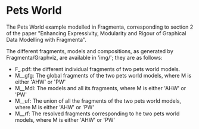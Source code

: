 # Pets World
The Pets World example modelled in Fragmenta, corresponding to section 2 of the paper "Enhancing Expressivity, Modularity and Rigour of Graphical Data Modelling with Fragmenta".

The different fragments, models and compositions, as generated by Fragmenta/Graphviz, are available in 'img/';  they are as follows:
- F_<N>.pdf: the different individual fragments of two pets world models.
- M_<M>_gfg: The global fragments of the two pets world models, where M is either 'AHW' or 'PW'
- M_<M>_Mdl: The models and all its fragments, where M is either 'AHW' or 'PW'
- M_<M>_uf: The union of all the fragments of the two pets world models, where M is either 'AHW' or 'PW'
- M_<M>_rf: The resolved fragments corresponding to he two pets world models, where M is either 'AHW' or 'PW'